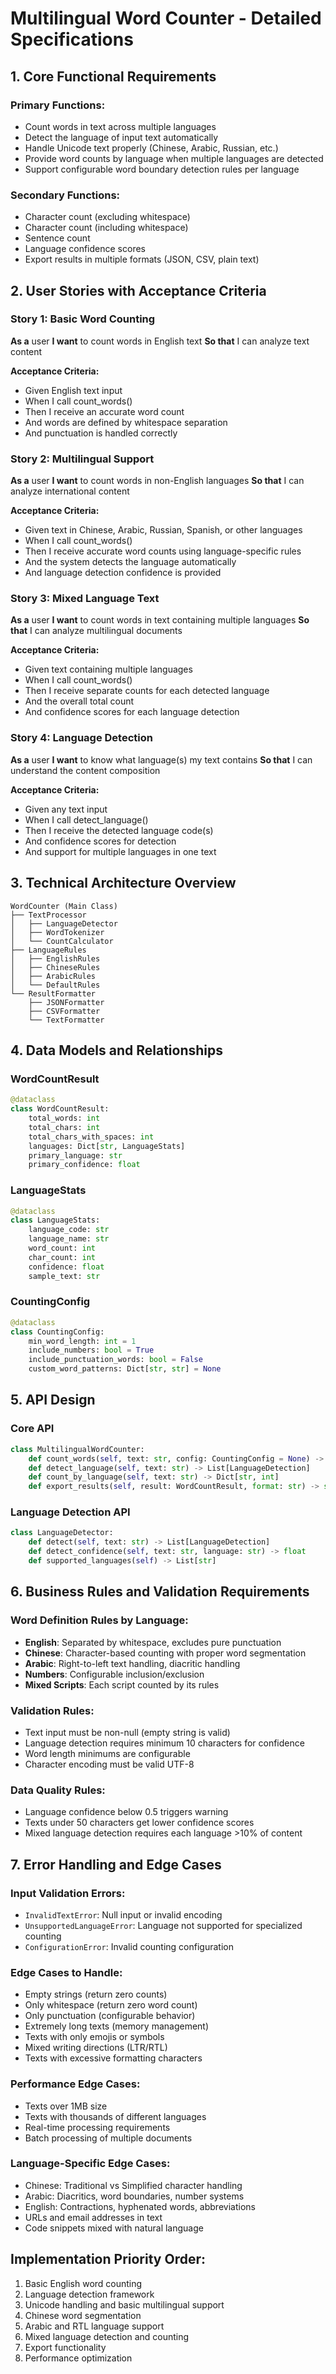 # Multilingual Word Counter - Detailed Specifications

## 1. Core Functional Requirements

### Primary Functions:
- Count words in text across multiple languages
- Detect the language of input text automatically
- Handle Unicode text properly (Chinese, Arabic, Russian, etc.)
- Provide word counts by language when multiple languages are detected
- Support configurable word boundary detection rules per language

### Secondary Functions:
- Character count (excluding whitespace)
- Character count (including whitespace)
- Sentence count
- Language confidence scores
- Export results in multiple formats (JSON, CSV, plain text)

## 2. User Stories with Acceptance Criteria

### Story 1: Basic Word Counting
**As a** user
**I want** to count words in English text
**So that** I can analyze text content

**Acceptance Criteria:**
- Given English text input
- When I call count_words()
- Then I receive an accurate word count
- And words are defined by whitespace separation
- And punctuation is handled correctly

### Story 2: Multilingual Support
**As a** user
**I want** to count words in non-English languages
**So that** I can analyze international content

**Acceptance Criteria:**
- Given text in Chinese, Arabic, Russian, Spanish, or other languages
- When I call count_words()
- Then I receive accurate word counts using language-specific rules
- And the system detects the language automatically
- And language detection confidence is provided

### Story 3: Mixed Language Text
**As a** user
**I want** to count words in text containing multiple languages
**So that** I can analyze multilingual documents

**Acceptance Criteria:**
- Given text containing multiple languages
- When I call count_words()
- Then I receive separate counts for each detected language
- And the overall total count
- And confidence scores for each language detection

### Story 4: Language Detection
**As a** user
**I want** to know what language(s) my text contains
**So that** I can understand the content composition

**Acceptance Criteria:**
- Given any text input
- When I call detect_language()
- Then I receive the detected language code(s)
- And confidence scores for detection
- And support for multiple languages in one text

## 3. Technical Architecture Overview

```
WordCounter (Main Class)
├── TextProcessor
│   ├── LanguageDetector
│   ├── WordTokenizer
│   └── CountCalculator
├── LanguageRules
│   ├── EnglishRules
│   ├── ChineseRules
│   ├── ArabicRules
│   └── DefaultRules
└── ResultFormatter
    ├── JSONFormatter
    ├── CSVFormatter
    └── TextFormatter
```

## 4. Data Models and Relationships

### WordCountResult
```python
@dataclass
class WordCountResult:
    total_words: int
    total_chars: int
    total_chars_with_spaces: int
    languages: Dict[str, LanguageStats]
    primary_language: str
    primary_confidence: float
```

### LanguageStats
```python
@dataclass
class LanguageStats:
    language_code: str
    language_name: str
    word_count: int
    char_count: int
    confidence: float
    sample_text: str
```

### CountingConfig
```python
@dataclass
class CountingConfig:
    min_word_length: int = 1
    include_numbers: bool = True
    include_punctuation_words: bool = False
    custom_word_patterns: Dict[str, str] = None
```

## 5. API Design

### Core API
```python
class MultilingualWordCounter:
    def count_words(self, text: str, config: CountingConfig = None) -> WordCountResult
    def detect_language(self, text: str) -> List[LanguageDetection]
    def count_by_language(self, text: str) -> Dict[str, int]
    def export_results(self, result: WordCountResult, format: str) -> str
```

### Language Detection API
```python
class LanguageDetector:
    def detect(self, text: str) -> List[LanguageDetection]
    def detect_confidence(self, text: str, language: str) -> float
    def supported_languages(self) -> List[str]
```

## 6. Business Rules and Validation Requirements

### Word Definition Rules by Language:
- **English**: Separated by whitespace, excludes pure punctuation
- **Chinese**: Character-based counting with proper word segmentation
- **Arabic**: Right-to-left text handling, diacritic handling
- **Numbers**: Configurable inclusion/exclusion
- **Mixed Scripts**: Each script counted by its rules

### Validation Rules:
- Text input must be non-null (empty string is valid)
- Language detection requires minimum 10 characters for confidence
- Word length minimums are configurable
- Character encoding must be valid UTF-8

### Data Quality Rules:
- Language confidence below 0.5 triggers warning
- Texts under 50 characters get lower confidence scores
- Mixed language detection requires each language >10% of content

## 7. Error Handling and Edge Cases

### Input Validation Errors:
- `InvalidTextError`: Null input or invalid encoding
- `UnsupportedLanguageError`: Language not supported for specialized counting
- `ConfigurationError`: Invalid counting configuration

### Edge Cases to Handle:
- Empty strings (return zero counts)
- Only whitespace (return zero word count)
- Only punctuation (configurable behavior)
- Extremely long texts (memory management)
- Texts with only emojis or symbols
- Mixed writing directions (LTR/RTL)
- Texts with excessive formatting characters

### Performance Edge Cases:
- Texts over 1MB size
- Texts with thousands of different languages
- Real-time processing requirements
- Batch processing of multiple documents

### Language-Specific Edge Cases:
- Chinese: Traditional vs Simplified character handling
- Arabic: Diacritics, word boundaries, number systems
- English: Contractions, hyphenated words, abbreviations
- URLs and email addresses in text
- Code snippets mixed with natural language

## Implementation Priority Order:
1. Basic English word counting
2. Language detection framework
3. Unicode handling and basic multilingual support
4. Chinese word segmentation
5. Arabic and RTL language support
6. Mixed language detection and counting
7. Export functionality
8. Performance optimization